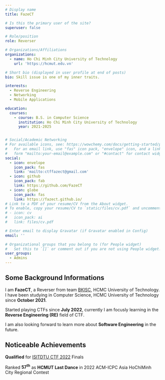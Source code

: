 ```yaml
---
# Display name
title: FazeCT

# Is this the primary user of the site?
superuser: false

# Role/position
role: Reverser

# Organizations/Affiliations
organizations:
  - name: Ho Chi Minh City University of Technology
    url: 'https://hcmut.edu.vn'

# Short bio (displayed in user profile at end of posts)
bio: Skill issue is one of my inner traits.

interests:
  - Reverse Engineering
  - Networking
  - Mobile Applications

education:
  courses:
    - course: B.S. in Computer Science
      institution: Ho Chi Minh City University of Technology
      year: 2021-2025


# Social/Academic Networking
# For available icons, see: https://wowchemy.com/docs/getting-started/page-builder/#icons
#   For an email link, use "fas" icon pack, "envelope" icon, and a link in the
#   form "mailto:your-email@example.com" or "#contact" for contact widget.
social:
  - icon: envelope
    icon_pack: fas
    link: 'mailto:ctffazect@gmail.com'
  - icon: github
    icon_pack: fab
    link: https://github.com/FazeCT
  - icon: globe
    icon_pack: fas
    link: https://fazect.github.io/
# Link to a PDF of your resume/CV from the About widget.
# To enable, copy your resume/CV to `static/files/cv.pdf` and uncomment the lines below.
# - icon: cv
#   icon_pack: ai
#   link: files/cv.pdf

# Enter email to display Gravatar (if Gravatar enabled in Config)
email: ''

# Organizational groups that you belong to (for People widget)
#   Set this to `[]` or comment out if you are not using People widget.
user_groups:
  - Admins
---
```


## Some Background Informations

I am **FazeCT**, a Reverser from team [BKISC](https://bkisc.com), HCMC University of Technology. I have been studying in Computer Science, HCMC University of Technology since **October 2021**. 

Started playing CTFs since **July 2022**, currently I am focusly learning in the **Reverse Engineering (RE)** field of CTF.

I am also looking forward to learn more about **Software Engineering** in the future.

## Noticeable Achievements

**Qualified** for [ISITDTU CTF 2022](https://ctftime.org/ctf/258) Finals

Ranked **57<sup>th</sup>** as **HCMUT Last Dance** in 2022 ACM-ICPC Asia HoChiMinh City Regional Contest
